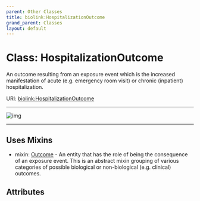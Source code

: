 ```yaml
---
parent: Other Classes
title: biolink:HospitalizationOutcome
grand_parent: Classes
layout: default
---
```


# Class: HospitalizationOutcome


An outcome resulting from an exposure event which is the increased manifestation of acute (e.g. emergency room visit) or chronic (inpatient) hospitalization.

URI: [biolink:HospitalizationOutcome](https://w3id.org/biolink/vocab/HospitalizationOutcome)


---

![img](https://yuml.me/diagram/nofunky;dir:TB/class/[Outcome],[HospitalizationOutcome]uses%20-.-%3E[Outcome])

---


## Uses Mixins

 *  mixin: [Outcome](Outcome.md) - An entity that has the role of being the consequence of an exposure event. This is an abstract mixin grouping of various categories of possible biological or non-biological (e.g. clinical) outcomes.

## Attributes


